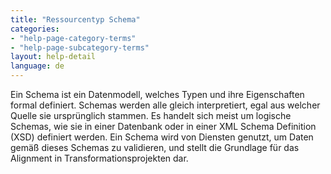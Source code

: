 ```yaml
---
title: "Ressourcentyp Schema"
categories:
- "help-page-category-terms"
- "help-page-subcategory-terms"
layout: help-detail
language: de
---
```


Ein Schema ist ein Datenmodell, welches Typen und ihre Eigenschaften formal definiert. Schemas werden alle gleich interpretiert, egal aus welcher Quelle sie ursprünglich stammen. Es handelt sich meist um logische Schemas, wie sie in einer Datenbank oder in einer XML Schema Definition (XSD) definiert werden. Ein Schema wird von Diensten genutzt, um Daten gemäß dieses Schemas zu validieren, und stellt die Grundlage für das Alignment in Transformationsprojekten dar.
